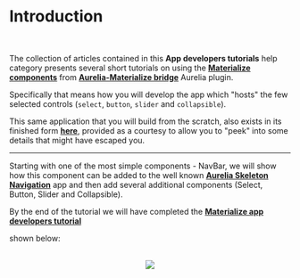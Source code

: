 # Introduction
<br>

The collection of articles contained in this **App developers tutorials** help category presents several short tutorials on using the **[Materialize components](../about_this_application/components_catalog.md)** from **[Aurelia-Materialize bridge](https://github.com/aurelia-ui-toolkits/aurelia-materialize-bridge)** Aurelia plugin.
<br>

Specifically that means how you will develop the app which "hosts" the few selected controls (`select`, `button`, `slider` and `collapsible`).

This same application that you will build from the scratch, also exists in its finished form **[here](https://github.com/aurelia-ui-toolkits/materialize-app-developers-tutorial)**, provided as a courtesy to allow you to "peek" into some details that might have escaped you.
<br>

* * *

Starting with one of the most simple components -  NavBar, we will show how this component can be added to the well known **[Aurelia Skeleton Navigation](https://github.com/aurelia/skeleton-navigation/tree/master/skeleton-es2016)** app and then add several additional components (Select, Button, Slider and Collapsible).

By the end of the tutorial we will have completed the **[Materialize app developers tutorial](https://github.com/aurelia-ui-toolkits/materialize-app-developers-tutorial)**

shown below:
<br>
<br>
<p align=center>
  <img src="http://i.imgur.com/kcCLiy7.jpg" class="responsive-img"></img>
 <br><br>
</p>

